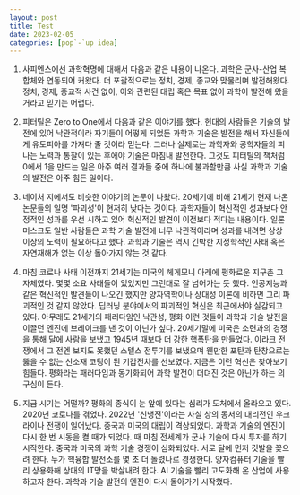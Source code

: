 ```yaml
---
layout: post
title: Test
date: 2023-02-05
categories: [pop`-`up idea]
---
```


1. 사피엔스에선 과학혁명에 대해서 다음과 같은 내용이 나온다. 과학은 군사-산업 복합체와 연동되어 커왔다. 더 포괄적으로는 정치, 경제, 종교와 맞물리며 발전해왔다. 정치, 경제, 종교적 사건 없이, 이와 관련된 대립 혹은 목표 없이 과학이 발전해 왔을거라고 믿기는 어렵다. 

2. 피터틸은 Zero to One에서 다음과 같은 이야기를 했다. 현대의 사람들은 기술의 발전에 있어 낙관적이라 자기들이 어떻게 되었든 과학과 기술은 발전을 해서 자신들에게 유토피아를 가져다 줄 것이라 믿는다. 그러나 실제로는 과학자와 공학자들의 피나는 노력과 통찰이 있는 후에야 기술은 마침내 발전한다. 그것도 피터틸의 책처럼 0에서 1을 만드는 일은 아주 여러 결과들 중에 하나에 불과할만큼 사실 과학과 기술의 발전은 아주 힘든 일이다. 

3. 네이처 지에서도 비슷한 이야기의 논문이 나왔다. 20세기에 비해 21세기 현재 나온 논문들의 일명 '파괴성'이 현저히 낮다는 것이다. 과학자들이 혁신적인 성과보다 안정적인 성과를 우선 시하고 있어 혁신적인 발견이 이전보다 적다는 내용이다. 일론 머스크도 일반 사람들은 과학 기술 발전에 너무 낙관적이라며 성과를 내려면 상상 이상의 노력이 필요하다고 했다. 과학과 기술은 역시 긴박한 지정학적인 사태 혹은 자연재해가 없는 이상 돌아가지 않는 것 같다. 

4. 마침 코로나 사태 이전까지 21세기는 미국의 헤게모니 아래에 평화로운 지구촌 그 자체였다. 몇몇 소요 사태들이 있었지만 그런대로 잘 넘어가는 듯 했다. 인공지능과 같은 혁신적인 발견들이 나오긴 했지만 양자역학이나 상대성 이론에 비하면 그리 파괴적인 것 같지 않았다. 딥러닝 분야에서의 파괴적인 혁신은 최근에서야 실감되고 있다. 아무래도 21세기의 패러다임인 낙관성, 평화 이런 것들이 과학과 기술 발전을 이끌던 엔진에 브레이크를 낸 것이 아닌가 싶다. 20세기말에 미국은 소련과의 경쟁을 통해 달에 사람을 보냈고 1945년 때보다 더 강한 핵폭탄을 만들었다. 이라크 전쟁에서 그 전엔 보지도 못했던 스텔스 전투기를 보냈으며 웬만한 포탄과 탄창으로는 뚫을 수 없는 신소재 코팅이 된 기갑전차를 선보였다. 지금은 이런 혁신은 찾아보기 힘들다. 평화라는 패러다임과 동기화되어 과학 발전이 더뎌진 것은 아닌가 하는 의구심이 든다. 

5. 지금 시기는 어떨까? 평화의 종식이 눈 앞에 있다는 심리가 도처에서 올라오고 있다. 2020년 코로나를 겪었다. 2022년 '신냉전'이라는 사실 상의 동서의 대리전인 우크라이나 전쟁이 일어났다. 중국과 미국의 대립이 격상되었다. 과학과 기술의 엔진이 다시 한 번 시동을 켤 때가 되었다. 때 마침 전세계가 군사 기술에 다시 투자를 하기 시작한다. 중국과 미국의 과학 기술 경쟁이 심화되었다. 서로 달에 먼저 깃발을 꽂으려 한다. 누가 핵융합 발전소를 몇 초 더 돌렸나로 경쟁한다. 양자컴퓨터 기술을 빨리 상용화해 상대의 IT망을 박살내려 한다. AI 기술을 빨리 고도화해 온 산업에 사용하고자 한다. 과학과 기술 발전의 엔진이 다시 돌아가기 시작했다.
